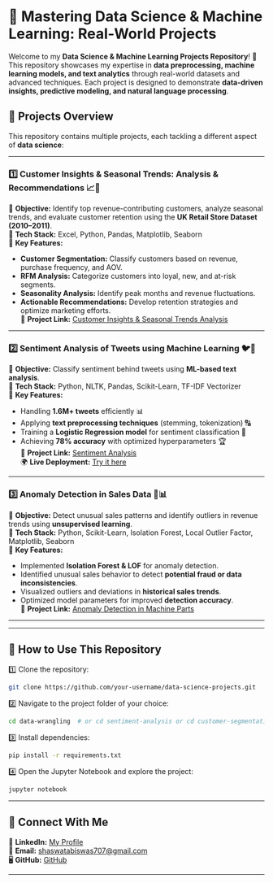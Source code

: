 # 🚀 Mastering Data Science & Machine Learning: Real-World Projects  

Welcome to my **Data Science & Machine Learning Projects Repository**! 🚀 This repository showcases my expertise in **data preprocessing, machine learning models, and text analytics** through real-world datasets and advanced techniques. Each project is designed to demonstrate **data-driven insights, predictive modeling, and natural language processing**.  

## 📌 Projects Overview  
This repository contains multiple projects, each tackling a different aspect of **data science**:  

---

### 1️⃣ **Customer Insights & Seasonal Trends: Analysis & Recommendations** 📈🛂  
🔹 **Objective:** Identify top revenue-contributing customers, analyze seasonal trends, and evaluate customer retention using the **UK Retail Store Dataset (2010–2011)**.  
🔹 **Tech Stack:** Excel, Python, Pandas, Matplotlib, Seaborn  
🔹 **Key Features:**  
   - **Customer Segmentation:** Classify customers based on revenue, purchase frequency, and AOV.  
   - **RFM Analysis:** Categorize customers into loyal, new, and at-risk segments.  
   - **Seasonality Analysis:** Identify peak months and revenue fluctuations.  
   - **Actionable Recommendations:** Develop retention strategies and optimize marketing efforts.  
📌 **Project Link:** [Customer Insights & Seasonal Trends Analysis](https://github.com/ShaswataKOD/DATA-PROJECTS/blob/main/Predictive_Analysis/Readme.md)  

---

### 2️⃣ **Sentiment Analysis of Tweets using Machine Learning** 🐦💬  
🔹 **Objective:** Classify sentiment behind tweets using **ML-based text analysis**.  
🔹 **Tech Stack:** Python, NLTK, Pandas, Scikit-Learn, TF-IDF Vectorizer  
🔹 **Key Features:**  
   - Handling **1.6M+ tweets** efficiently 📊  
   - Applying **text preprocessing techniques** (stemming, tokenization) 🔠  
   - Training a **Logistic Regression model** for sentiment classification 🤖  
   - Achieving **78% accuracy** with optimized hyperparameters 🏆  
📌 **Project Link:** [Sentiment Analysis](https://github.com/ShaswataKOD/Portfolio-Projects/tree/main/Sentiment-Analysis)  
🌍 **Live Deployment:** [Try it here](https://your-deployment-link.com)  

---

### 3️⃣ **Anomaly Detection in Sales Data** 🔎📊  
🔹 **Objective:** Detect unusual sales patterns and identify outliers in revenue trends using **unsupervised learning**.  
🔹 **Tech Stack:** Python, Scikit-Learn, Isolation Forest, Local Outlier Factor, Matplotlib, Seaborn  
🔹 **Key Features:**  
   - Implemented **Isolation Forest & LOF** for anomaly detection.  
   - Identified unusual sales behavior to detect **potential fraud or data inconsistencies**.  
   - Visualized outliers and deviations in **historical sales trends**.  
   - Optimized model parameters for improved **detection accuracy**.  
📌 **Project Link:** [Anomaly Detection in Machine Parts](https://github.com/ShaswataKOD/DATA-PROJECTS/blob/main/Anomaly%20Detection/ReadMe.md)  

---  

---

## 🚀 How to Use This Repository  
1️⃣ Clone the repository:  
   ```bash
   git clone https://github.com/your-username/data-science-projects.git
   ```  
2️⃣ Navigate to the project folder of your choice:  
   ```bash
   cd data-wrangling  # or cd sentiment-analysis or cd customer-segmentation
   ```  
3️⃣ Install dependencies:  
   ```bash
   pip install -r requirements.txt
   ```  
4️⃣ Open the Jupyter Notebook and explore the project:  
   ```bash
   jupyter notebook
   ```  

---

## 💙 Connect With Me  
💼 **LinkedIn:** [My Profile](https://www.linkedin.com/in/shaswata-biswas-1a6837230/)  
📧 **Email:** shaswatabiswas707@gmail.com  
🖥️ **GitHub:** [GitHub](https://github.com/ShaswataKOD/DATA-PROJECTS/)  

---


